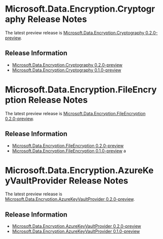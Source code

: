 # Microsoft.Data.Encryption.Cryptography Release Notes

The latest preview release is [Microsoft.Data.Encryption.Cryptography 0.2.0-preview](preview).

## Release Information

- [Microsoft.Data.Encryption.Cryptography 0.2.0-preview](preview)
- [Microsoft.Data.Encryption.Cryptography 0.1.0-preview](preview)

# Microsoft.Data.Encryption.FileEncryption Release Notes

The latest preview release is [Microsoft.Data.Encryption.FileEncryption 0.2.0-preview](preview).

## Release Information

- [Microsoft.Data.Encryption.FileEncryption 0.2.0-preview](preview)
- [Microsoft.Data.Encryption.FileEncryption 0.1.0-preview](preview)
a

# Microsoft.Data.Encryption.AzureKeyVaultProvider Release Notes

The latest preview release is [Microsoft.Data.Encryption.AzureKeyVaultProvider 0.2.0-preview](preview).

## Release Information

- [Microsoft.Data.Encryption.AzureKeyVaultProvider 0.2.0-preview](preview)
- [Microsoft.Data.Encryption.AzureKeyVaultProvider 0.1.0-preview](preview)
